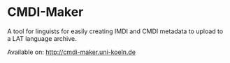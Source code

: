 CMDI-Maker
==========

A tool for linguists for easily creating IMDI and CMDI metadata to upload to a LAT language archive.

Available on: http://cmdi-maker.uni-koeln.de

